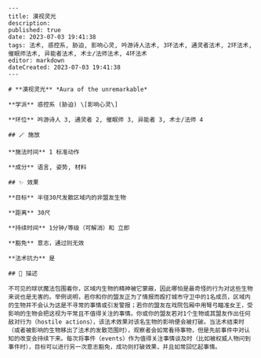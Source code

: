 
    ---
    title: 漠视灵光
    description: 
    published: true
    date: 2023-07-03 19:41:38
    tags: 法术, 惑控系, 胁迫, 影响心灵, 吟游诗人法术, 3环法术, 通灵者法术, 2环法术, 催眠师法术, 异能者法术, 术士/法师法术, 4环法术
    editor: markdown
    dateCreated: 2023-07-03 19:41:38
    ---

    # **漠视灵光** *Aura of the unremarkable*

    **学派** 惑控系 (胁迫) \[影响心灵\] 

    **环位** 吟游诗人 3, 通灵者 2, 催眠师 3, 异能者 3, 术士/法师 4

    ## 🪄 施放

    **施法时间** 1 标准动作

    **成分** 语言, 姿势, 材料

    ## ✨ 效果 

    **目标** 半径30尺发散区域内的非盟友生物 

    **距离** 30尺  

    **持续时间** 1分钟/等级（可解消）和 立即 

    **豁免** 意志，通过则无效

    **法术抗力** 是

    ## 📖 描述

    不可见的球状魔法包围着你，区域内生物的精神被它蒙蔽，因此哪怕是最奇怪的行为对这些生物来说也是无害的。举例说明，若你和你的盟友正为了情报而殴打城市守卫中的1名成员，区域内的生物并不会认为这是不寻常的事情或引发警报；若你的盟友在戏院包厢中用弩弓瞄准女王，受影响的生物会把这视为平常且不值得关注的事情。你或你的盟友若对1个生物或其盟友作出任何敌对行为（hostile actions），该法术效果对该名生物的影响便会被打破。当法术结束时（或者被影响的生物移出了法术的发散范围时），观察者会如常看待事物，但是先前事件中对认知的改变会持续下来。每次将事件（events）作为值得关注事情谈及时（比如被权威人物问到事件时），目标可以进行另一次意志豁免，成功则打破效果，并且如常回忆起事情。
    